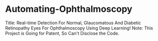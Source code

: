 # Automating-Ophthalmoscopy
Title: Real-time Detection For Normal, Glaucomatous And Diabetic Retinopathy Eyes For Ophthalmoscopy Using Deep Learning!
Note: This Project is Going for Patent, So Can't Disclose the Code.
